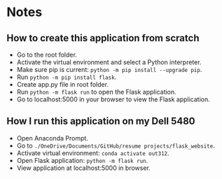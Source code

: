 # Notes

## How to create this application from scratch

- Go to the root folder.
- Activate the virtual environment and select a Python interpreter.
- Make sure pip is current: `python -m pip install --upgrade pip`.
- Run `python -m pip install flask`.
- Create app.py file in root folder.
- Run `python -m flask run` to open the Flask application.
- Go to localhost:5000 in your browser to view the Flask application.

## How I run this application on my Dell 5480

- Open Anaconda Prompt.
- Go to `./OneDrive/Documents/GitHub/resume projects/flask_website`.
- Activate virtual environment: `conda activate out312`.
- Open Flask application: `python -m flask run`.
- View application at localhost:5000 in browser.

